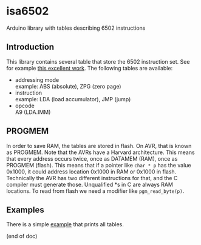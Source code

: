 # isa6502
Arduino library with tables describing 6502 instructions

## Introduction

This library contains several table that store the 6502 instruction set.
See for example [this excellent work](https://www.masswerk.at/6502/6502_instruction_set.html).
The following tables are available:

- addressing mode  
  example: ABS (absolute), ZPG (zero page)
- instruction  
  example: LDA (load accumulator), JMP (jump)
- opcode  
  A9 (LDA.IMM)
  
## PROGMEM

In order to save RAM, the tables are stored in flash.
On AVR, that is known as PROGMEM.
Note that the AVRs have a Harvard architecture.
This means that every address occurs twice, once as DATAMEM (RAM), once as PROGMEM (flash).
This means that if a pointer like `char * p` has the value 0x1000, it could address location 0x1000 in RAM 
or 0x1000 in flash. Technically the AVR has two different instructions for that, and the C compiler must generate those.
Unqualified \*s in C are always RAM locations. To read from flash we need a modifier like `pgm_read_byte(p)`.

## Examples

There is a simple [example](isa6502/isa6502.ino) that prints all tables.

(end of doc)
